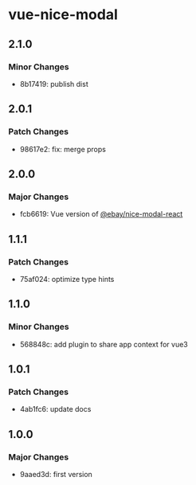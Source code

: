 # vue-nice-modal

## 2.1.0

### Minor Changes

- 8b17419: publish dist

## 2.0.1

### Patch Changes

- 98617e2: fix: merge props

## 2.0.0

### Major Changes

- fcb6619: Vue version of [@ebay/nice-modal-react](https://github.com/eBay/nice-modal-react)

## 1.1.1

### Patch Changes

- 75af024: optimize type hints

## 1.1.0

### Minor Changes

- 568848c: add plugin to share app context for vue3

## 1.0.1

### Patch Changes

- 4ab1fc6: update docs

## 1.0.0

### Major Changes

- 9aaed3d: first version
